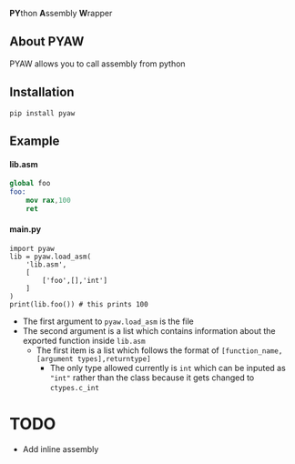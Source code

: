 **PY**thon **A**ssembly **W**rapper
## About PYAW
PYAW allows you to call assembly from python

## Installation
`pip install pyaw`
## Example

#### lib.asm
```nasm
global foo
foo:
	mov rax,100
	ret
```
#### main.py
```python3
import pyaw
lib = pyaw.load_asm(
	'lib.asm',
	[
		['foo',[],'int']
	]
)
print(lib.foo()) # this prints 100
```
* The first argument to `pyaw.load_asm` is the file <br>
* The second argument is a list which contains information about the exported function inside `lib.asm`
	* The first item is a list which follows the format of `[function_name,[argument types],returntype]`
		* The only type allowed currently is `int` which can be inputed as `"int"` rather than the class because it gets changed to `ctypes.c_int`

# TODO
* Add inline assembly
